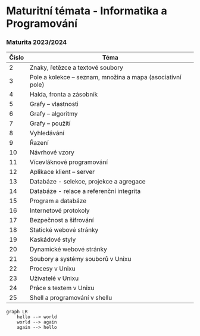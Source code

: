 # Maturitní témata - Informatika a Programování
### Maturita 2023/2024
| Číslo | Téma |
|-------|------|
|2| Znaky, řetězce a textové soubory  |
|3| Pole a kolekce – seznam, množina a mapa (asociativní pole)  |
|4| Halda, fronta a zásobník  |
|5| Grafy – vlastnosti  |
|6| Grafy – algoritmy  |
|7| Grafy – použití  |
|8| Vyhledávání  |
|9| Řazení  |
|10 | Návrhové vzory  |
|11 | Vícevláknové programování  |
|12 | Aplikace klient – server  |
|13 | Databáze - selekce, projekce a agregace  |
|14 | Databáze - relace a referenční integrita  |
|15 | Program a databáze  |
|16 | Internetové protokoly|   
|17 | Bezpečnost a šifrování|  
|18 | Statické webové stránky|  
|19 | Kaskádové styly  |
|20 | Dynamické webové stránky  |
|21 | Soubory a systémy souborů v Unixu  |
|22 | Procesy v Unixu  |
|23 | Uživatelé v Unixu | 
|24 | Práce s textem v Unixu  |
|25 | Shell a programování v shellu |

```mermaid
graph LR
    hello --> world
    world --> again
    again --> hello
```